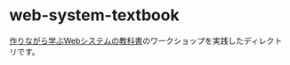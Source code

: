 # web-system-textbook

[作りながら学ぶWebシステムの教科書](https://info.nikkeibp.co.jp/media/LIN/atcl/books/081600038/)のワークショップを実践したディレクトリです。

